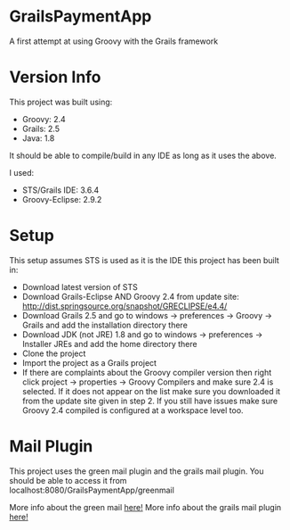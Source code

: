 # GrailsPaymentApp
A first attempt at using Groovy with the Grails framework

# Version Info
This project was built using:

* Groovy: 2.4
* Grails: 2.5
* Java: 1.8

It should be able to compile/build in any IDE as long as it uses the above.

I used:

* STS/Grails IDE: 3.6.4
* Groovy-Eclipse: 2.9.2

# Setup

This setup assumes STS is used as it is the IDE this project has been built in:

* Download latest version of STS
* Download Grails-Eclipse AND Groovy 2.4 from update site: http://dist.springsource.org/snapshot/GRECLIPSE/e4.4/
* Download Grails 2.5 and go to windows -> preferences -> Groovy -> Grails and add the installation directory there
* Download JDK (not JRE) 1.8 and go to windows -> preferences -> Installer JREs and add the home directory there
* Clone the project
* Import the project as a Grails project
* If there are complaints about the Groovy compiler version then right click project -> properties -> Groovy Compilers and make sure 2.4 is selected. If it does not appear on the list make sure you downloaded it from the update site given in step 2. If you still have issues make sure Groovy 2.4 compiled is configured at a workspace level too.


# Mail Plugin
This project uses the green mail plugin and the grails mail plugin. You should be able to access it from localhost:8080/GrailsPaymentApp/greenmail

More info about the green mail [here!](https://grails.org/plugin/greenmail)
More info about the grails mail plugin [here!](https://grails.org/plugin/mail)
